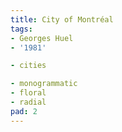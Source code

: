 ```yaml
---
title: City of Montréal
tags:
- Georges Huel
- '1981'

- cities

- monogrammatic
- floral
- radial
pad: 2
---
```


